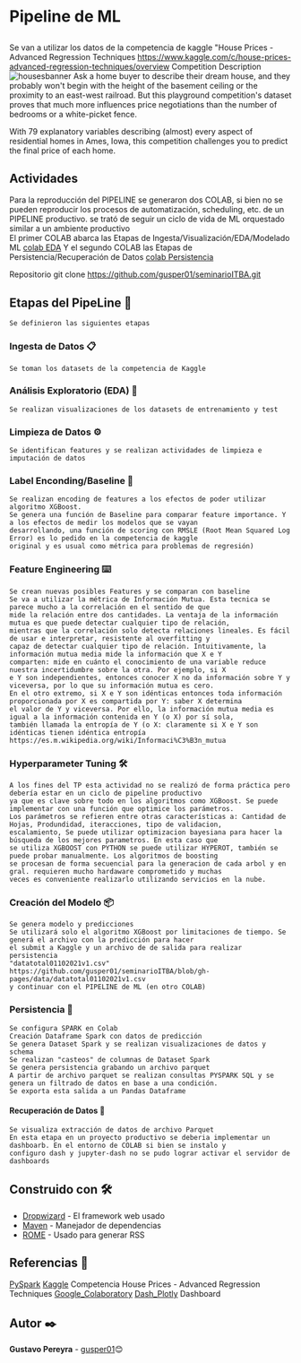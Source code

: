# Pipeline de ML
## 
Se van a utilizar los datos de la competencia de kaggle "House Prices - Advanced Regression Techniques https://www.kaggle.com/c/house-prices-advanced-regression-techniques/overview
Competition Description
![housesbanner](https://user-images.githubusercontent.com/2281529/134782394-25da2570-550b-4b7a-85fe-219630455631.png)
Ask a home buyer to describe their dream house, and they probably won't begin with the height of the basement ceiling or the proximity to an east-west railroad. But this playground competition's dataset proves that much more influences price negotiations than the number of bedrooms or a white-picket fence.

With 79 explanatory variables describing (almost) every aspect of residential homes in Ames, Iowa, this competition challenges you to predict the final price of each home.

## Actividades
Para la reproducción del PIPELINE se generaron dos COLAB, si bien no se pueden reproducir los procesos de automatización, scheduling, etc. de un PIPELINE productivo. se trató de seguir un ciclo de vida de ML orquestado similar a un ambiente productivo  
El primer COLAB abarca las Etapas de Ingesta/Visualización/EDA/Modelado ML 
[colab EDA](https://github.com/gusper01/seminarioITBA/blob/gh-pages/seminarioITBA_EDA.ipynb)
Y el segundo COLAB las Etapas de Persistencia/Recuperación de Datos
[colab Persistencia](https://github.com/gusper01/seminarioITBA/blob/gh-pages/seminarioITBA_PIPELINE.ipynb)

Repositorio
git clone https://github.com/gusper01/seminarioITBA.git

## Etapas del PipeLine 🚀
```
Se definieron las siguientes etapas  
```
### Ingesta de Datos 📋
```
Se toman los datasets de la competencia de Kaggle  
```
### Análisis Exploratorio (EDA) 🔧
```
Se realizan visualizaciones de los datasets de entrenamiento y test
```
### Limpieza de Datos ⚙️
```
Se identifican features y se realizan actividades de limpieza e imputación de datos
```
### Label Enconding/Baseline 🔩
```
Se realizan encoding de features a los efectos de poder utilizar algoritmo XGBoost.
Se genera una función de Baseline para comparar feature importance. Y a los efectos de medir los modelos que se vayan 
desarrollando, una función de scoring con RMSLE (Root Mean Squared Log Error) es lo pedido en la competencia de kaggle 
original y es usual como métrica para problemas de regresión)
```
### Feature Engineering  ⌨️
```
Se crean nuevas posibles Features y se comparan con baseline
Se va a utilizar la métrica de Información Mutua. Esta tecnica se parece mucho a la correlación en el sentido de que
mide la relación entre dos cantidades. La ventaja de la información mutua es que puede detectar cualquier tipo de relación, 
mientras que la correlación solo detecta relaciones lineales. Es fácil de usar e interpretar, resistente al overfitting y 
capaz de detectar cualquier tipo de relación. Intuitivamente, la información mutua media mide la información que X e Y 
comparten: mide en cuánto el conocimiento de una variable reduce nuestra incertidumbre sobre la otra. Por ejemplo, si X 
e Y son independientes, entonces conocer X no da información sobre Y y viceversa, por lo que su información mutua es cero. 
En el otro extremo, si X e Y son idénticas entonces toda información proporcionada por X es compartida por Y: saber X determina
el valor de Y y viceversa. Por ello, la información mutua media es igual a la información contenida en Y (o X) por sí sola, 
también llamada la entropía de Y (o X: claramente si X e Y son idénticas tienen idéntica entropía 
https://es.m.wikipedia.org/wiki/Informaci%C3%B3n_mutua
```
### Hyperparameter Tuning  🛠️
```
A los fines del TP esta actividad no se realizó de forma práctica pero debería estar en un ciclo de pipeline productivo
ya que es clave sobre todo en los algoritmos como XGBoost. Se puede implementar con una función que optimice los parámetros. 
Los parámetros se refieren entre otras características a: Cantidad de Hojas, Produndidad, iteracciones, tipo de validacion,
escalamiento, Se puede utilizar optimizacion bayesiana para hacer la búsqueda de los mejores parametros. En esta caso que
se utiliza XGBOOST con PYTHON se puede utilizar HYPEROT, también se puede probar manualmente. Los algoritmos de boosting 
se procesan de forma secuencial para la generacion de cada arbol y en gral. requieren mucho hardaware comprometido y muchas
veces es conveniente realizarlo utilizando servicios en la nube.
```
### Creación del Modelo 📦
```
Se genera modelo y predicciones 
Se utilizará solo el algoritmo XGBoost por limitaciones de tiempo. Se generá el archivo con la predicción para hacer 
el submit a Kaggle y un archivo de de salida para realizar persistencia 
"datatotal01102021v1.csv" https://github.com/gusper01/seminarioITBA/blob/gh-pages/data/datatotal01102021v1.csv
y continuar con el PIPELINE de ML (en otro COLAB)
```
### Persistencia 🔩
```
Se configura SPARK en Colab
Creación Dataframe Spark con datos de predicción
Se genera Dataset Spark y se realizan visualizaciones de datos y schema
Se realizan "casteos" de columnas de Dataset Spark
Se genera persistencia grabando un archivo parquet
A partir de archivo parquet se realizan consultas PYSPARK SQL y se genera un filtrado de datos en base a una condición.
Se exporta esta salida a un Pandas Dataframe
```
#### Recuperación de Datos 🔩
```
Se visualiza extracción de datos de archivo Parquet
En esta etapa en un proyecto productivo se deberia implementar un dashboarb. En el entorno de COLAB si bien se instalo y 
configuro dash y jupyter-dash no se pudo lograr activar el servidor de dashboards 
```

## Construido con 🛠️

* [Dropwizard](http://www.dropwizard.io/1.0.2/docs/) - El framework web usado
* [Maven](https://maven.apache.org/) - Manejador de dependencias
* [ROME](https://rometools.github.io/rome/) - Usado para generar RSS

## Referencias 📌
[PySpark](http://spark.apache.org/docs/latest/api/python/)
[Kaggle](https://www.kaggle.com/c/house-prices-advanced-regression-techniques/overview) Competencia House Prices - Advanced Regression Techniques
[Google_Colaboratory](https://colab.research.google.com/notebooks/welcome.ipynb?hl=es)
[Dash_Plotly](https://dash.plotly.com/layout) Dashboard 

## Autor ✒️
**Gustavo Pereyra** - [gusper01](https://github.com/gusper01)😊



